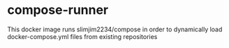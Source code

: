 # compose-runner
This docker image runs slimjim2234/compose in order to dynamically load docker-compose.yml files from existing repositories
